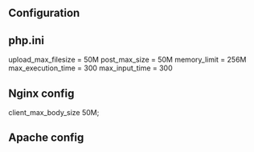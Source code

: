 ## Configuration
## php.ini
upload_max_filesize = 50M
post_max_size = 50M
memory_limit = 256M
max_execution_time = 300
max_input_time = 300

## Nginx config
client_max_body_size 50M;

## Apache config

